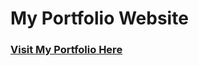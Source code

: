 # My Portfolio Website

### [Visit My Portfolio Here](https://prathmeshborate.github.io/Portfolio-Website/)

